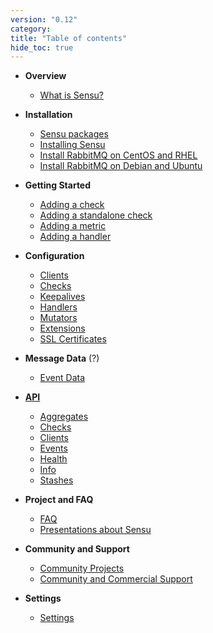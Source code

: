 ```yaml
---
version: "0.12"
category: 
title: "Table of contents"
hide_toc: true
---
```


* **Overview**
  * [What is Sensu?](overview)

* **Installation**
  * [Sensu packages](packages)
  * [Installing Sensu](installing_sensu)
  * [Install RabbitMQ on CentOS and RHEL](installing_rabbitmq_centos)
  * [Install RabbitMQ on Debian and Ubuntu](installing_rabbitmq_debian)

* **Getting Started**
  * [Adding a check](adding_a_check)
  * [Adding a standalone check](adding_a_standalone_check)
  * [Adding a metric](adding_a_metric)
  * [Adding a handler](adding_a_handler)

* **Configuration**
  * [Clients](clients)
  * [Checks](checks)
  * [Keepalives](keepalives)
  * [Handlers](handlers)
  * [Mutators](mutators)
  * [Extensions](extensions)
  * [SSL Certificates](ssl)

* **Message Data** (?)
  * [Event Data](events)

* **[API](api)**
  * [Aggregates](api-aggregates)
  * [Checks](api-checks)
  * [Clients](api-clients)
  * [Events](api-events)
  * [Health](api-health)
  * [Info](api-info)
  * [Stashes](api-stashes)

* **Project and FAQ**
  * [FAQ](faq)
  * [Presentations about Sensu](presentations)

* **Community and Support**
  * [Community Projects](community)
  * [Community and Commercial Support](/support/)

* **Settings**
  * [Settings](settings)
  
